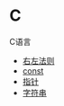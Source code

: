 # C

C语言

+ [右左法则](https://github.com/winfredzen/iOS-Basic/blob/master/C/001_%E5%8F%B3%E5%B7%A6%E6%B3%95%E5%88%99.md)
+ [const](https://github.com/winfredzen/iOS-Basic/blob/master/C/002_const.md)
+ [指针](https://github.com/winfredzen/iOS-Basic/blob/master/C/003_%E6%8C%87%E9%92%88.md)
+ [字符串](https://github.com/winfredzen/iOS-Basic/blob/master/C/004_%E5%AD%97%E7%AC%A6%E4%B8%B2.md)

